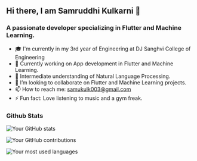 ## Hi there, I am Samruddhi Kulkarni 👋
### A passionate developer specializing in Flutter and Machine Learning. 

-  🎓 I'm currently in my 3rd year of Engineering at DJ Sanghvi College of Engineering
- 🔭 Currently working on App development in Flutter and Machine Learning.
- 🌱 Intermediate understanding of Natural Language Processing.
- 👯 I’m looking to collaborate on Flutter and Machine Learning projects.
- 📫 How to reach me: samukulk003@gmail.com
- ⚡ Fun fact: Love listening to music and a gym freak.
  
### Github Stats
![Your GitHub stats](https://github-readme-stats.vercel.app/api?username=samkulk003&show_icons=true&theme=dracula&count_private=true)

![Your GitHub contributions](https://github-readme-streak-stats.herokuapp.com/?user=samkulk003&theme=highcontrast)

![Your most used languages](https://github-readme-stats.vercel.app/api/top-langs/?username=samkulk003&layout=compact&hide=html,css&theme=dracula)
